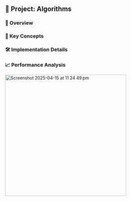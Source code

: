 📁 Project: Algorithms
----------------------------

### 📌 Overview


### 🧠 Key Concepts

    

### 🛠 Implementation Details

    

### 📈 Performance Analysis

<img width="396" alt="Screenshot 2025-04-15 at 11 24 49 pm" src="https://github.com/user-attachments/assets/67775ef4-ed02-4519-8598-1b6a6bf6a843" />
